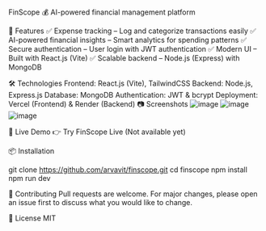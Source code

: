 FinScope 💰
AI-powered financial management platform

🚀 Features
✅ Expense tracking – Log and categorize transactions easily
✅ AI-powered financial insights – Smart analytics for spending patterns
✅ Secure authentication – User login with JWT authentication
✅ Modern UI – Built with React.js (Vite)
✅ Scalable backend – Node.js (Express) with MongoDB

🛠️ Technologies
Frontend: React.js (Vite), TailwindCSS
Backend: Node.js, Express.js
Database: MongoDB
Authentication: JWT & bcrypt
Deployment: Vercel (Frontend) & Render (Backend)
📷 Screenshots
![image](https://github.com/user-attachments/assets/d18f089a-1a1e-4bd4-9e2d-f8de3d5decca)
![image](https://github.com/user-attachments/assets/7b5d89c9-1b01-48ae-8532-2597d373d679)
![image](https://github.com/user-attachments/assets/e426c952-1879-4183-9f22-908503264cae)



🔗 Live Demo
👉 Try FinScope Live (Not available yet)

📦 Installation

git clone https://github.com/arvavit/finscope.git
cd finscope
npm install
npm run dev

🤝 Contributing
Pull requests are welcome. For major changes, please open an issue first to discuss what you would like to change.

📜 License
MIT

